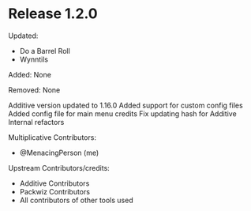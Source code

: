 # Release 1.2.0

Updated:
- Do a Barrel Roll
- Wynntils

Added:
None

Removed:
None

Additive version updated to 1.16.0
Added support for custom config files
Added config file for main menu credits
Fix updating hash for Additive
Internal refactors

Multiplicative Contributors:
- @MenacingPerson (me)

Upstream Contributors/credits:
- Additive Contributors
- Packwiz Contributors
- All contributors of other tools used
